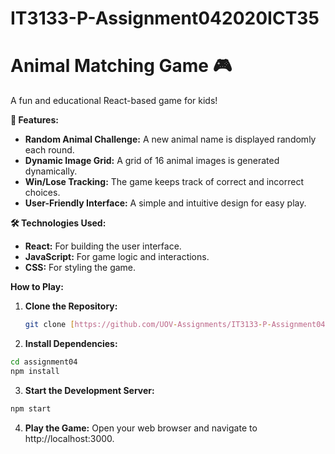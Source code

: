 # IT3133-P-Assignment042020ICT35

# Animal Matching Game 🎮

A fun and educational React-based game for kids! 

**🚀 Features:**

* **Random Animal Challenge:** A new animal name is displayed randomly each round.
* **Dynamic Image Grid:** A grid of 16 animal images is generated dynamically.
* **Win/Lose Tracking:** The game keeps track of correct and incorrect choices.
* **User-Friendly Interface:** A simple and intuitive design for easy play.

**🛠️ Technologies Used:**

* **React:** For building the user interface.
* **JavaScript:** For game logic and interactions.
* **CSS:** For styling the game.

**How to Play:**

1. **Clone the Repository:**
   ```bash
   git clone [https://github.com/UOV-Assignments/IT3133-P-Assignment042020ICT35.git](https://github.com/UOV-Assignments/IT3133-P-Assignment042020ICT35.git)

2. **Install Dependencies:**
```bash
cd assignment04
npm install
```


3. **Start the Development Server:**
```bash
npm start
```

4. **Play the Game:**
 Open your web browser and navigate to http://localhost:3000.

```
